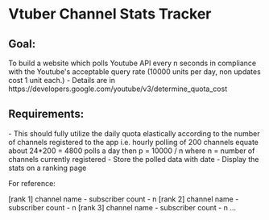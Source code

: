 <h1>Vtuber Channel Stats Tracker</h1>
<h2>Goal:</h2>
To build a website which polls Youtube API every n seconds in compliance with the Youtube's acceptable query rate (10000 units per day, non updates cost 1 unit each.)
- Details are in https://developers.google.com/youtube/v3/determine_quota_cost

<h2>Requirements:</h2>
- This should fully utilize the daily quota elastically according to the number of channels registered to the app
i.e. hourly polling of 200 channels equate about 24*200 = 4800 polls a day
then p = 10000 / n where n = number of channels currently registered
- Store the polled data with date
- Display the stats on a ranking page

For reference: 

[rank 1] channel name - subscriber count - n
[rank 2] channel name - subscriber count - n
[rank 3] channel name - subscriber count - n
...

